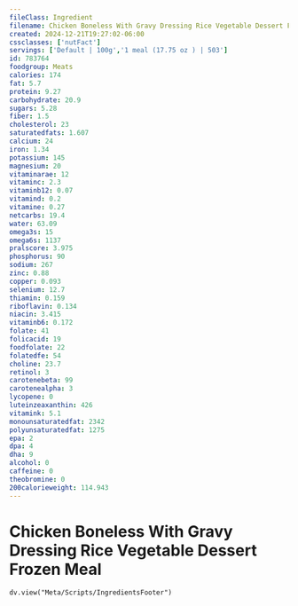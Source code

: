 ```yaml
---
fileClass: Ingredient
filename: Chicken Boneless With Gravy Dressing Rice Vegetable Dessert Frozen Meal
created: 2024-12-21T19:27:02-06:00
cssclasses: ['nutFact']
servings: ['Default | 100g','1 meal (17.75 oz ) | 503']
id: 783764
foodgroup: Meats
calories: 174
fat: 5.7
protein: 9.27
carbohydrate: 20.9
sugars: 5.28
fiber: 1.5
cholesterol: 23
saturatedfats: 1.607
calcium: 24
iron: 1.34
potassium: 145
magnesium: 20
vitaminarae: 12
vitaminc: 2.3
vitaminb12: 0.07
vitamind: 0.2
vitamine: 0.27
netcarbs: 19.4
water: 63.09
omega3s: 15
omega6s: 1137
pralscore: 3.975
phosphorus: 90
sodium: 267
zinc: 0.88
copper: 0.093
selenium: 12.7
thiamin: 0.159
riboflavin: 0.134
niacin: 3.415
vitaminb6: 0.172
folate: 41
folicacid: 19
foodfolate: 22
folatedfe: 54
choline: 23.7
retinol: 3
carotenebeta: 99
carotenealpha: 3
lycopene: 0
luteinzeaxanthin: 426
vitamink: 5.1
monounsaturatedfat: 2342
polyunsaturatedfat: 1275
epa: 2
dpa: 4
dha: 9
alcohol: 0
caffeine: 0
theobromine: 0
200calorieweight: 114.943
---
```


# Chicken Boneless With Gravy Dressing Rice Vegetable Dessert Frozen Meal

```dataviewjs
dv.view("Meta/Scripts/IngredientsFooter")
```
